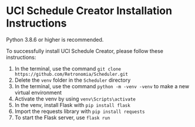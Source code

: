 <h1>UCI Schedule Creator Installation Instructions</h1>

Python 3.8.6 or higher is recommended.

To successfully install UCI Schedule Creator, please follow these instructions:
1. In the terminal, use the command `git clone https://github.com/Retronomia/Scheduler.git`
2. Delete the `venv` folder in the `Scheduler` directory
3. In the terminal, use the command `python -m -venv -venv` to make a new virtual environment
4. Activate the venv by using `venv\Scripts\activate`
5. In the venv, install Flask with `pip install flask`
5. Import the requests library with `pip install requests`
6. To start the Flask server, use `flask run`
